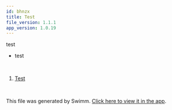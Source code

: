 ```yaml
---
id: bhnzx
title: Test
file_version: 1.1.1
app_version: 1.0.19
---
```


<!-- Intro - Do not remove this comment -->
test

*   test

<br/>

<!-- Steps - Do not remove this comment -->
1. [Test](test.p00sd.sw.md)


<br/>

This file was generated by Swimm. [Click here to view it in the app](https://app.swimm.io/repos/Z2l0aHViJTNBJTNBc3dpbW0tdGVzdCUzQSUzQXlqLWFuZw==/playlists/bhnzx).
